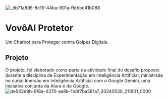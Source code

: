 ![_db71a8d5-8c16-44ba-901a-ffebbc41b088](https://github.com/dsilvaoficial/Proteja-Dos-Golpes-Digitais-/assets/170318768/6acbc1b1-0585-4364-9c7f-13517486b986)

# VovôAI Protetor

Um Chatbot para Proteger contra Golpes Digitais.

## Projeto
O projeto, foi elaborado como parte da atividade final do desafio proposto durante a disciplina de Experimentação em Inteligência Artificial, ministrada no curso Imersão em Inteligência Artificial com o Google Gemini, uma iniciativa conjunta da Alura e do Google.
![de542e9b-9f8a-4370-aa8b-1b6f7ba581a7_20240530_211901_0000](https://github.com/dsilvaoficial/Proteja-Dos-Golpes-Digitais-/assets/170318768/37d4ee33-2437-4209-9a93-8cd112fa0b91)


